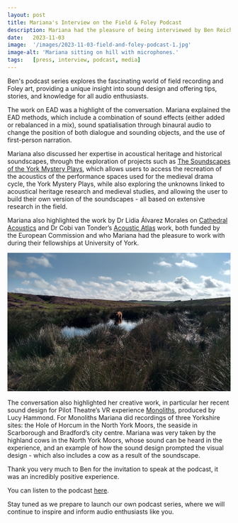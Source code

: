 ```yaml
---
layout: post
title: Mariana's Interview on the Field & Foley Podcast
description: Mariana had the pleasure of being interviewed by Ben Reichstein on his captivating podcast, Field & Foley.
date:   2023-11-03
image:  '/images/2023-11-03-field-and-foley-podcast-1.jpg'
image-alt: 'Mariana sitting on hill with microphones.'
tags:   [press, interview, podcast, media]
---
```


Ben's podcast series explores the fascinating world of field recording and Foley art, providing a unique insight into sound design and offering tips, stories, and knowledge for all audio enthusiasts.

The work on EAD was a highlight of the conversation. Mariana explained the EAD methods, which include a combination of sound effects (either added or rebalanced in a mix), sound spatialisation through binaural audio to change the position of both dialogue and sounding objects, and the use of first-person narration. 

Mariana also discussed her expertise in acoustical heritage and historical soundscapes, through the exploration of projects such as [The Soundscapes of the York Mystery Plays](http://soundscapesyorkmysteryplays.com/soundscape/), which allows users to access the recreation of the acoustics of the performance spaces used for the medieval drama cycle, the York Mystery Plays, while also exploring the unknowns linked to acoustical heritage research and medieval studies, and allowing the user to build their own version of the soundscapes - all based on extensive research in the field. 

Mariana also highlighted the work by Dr Lidia Álvarez Morales on [Cathedral Acoustics](https://www.cathedralacoustics.com/) and Dr Cobi van Tonder’s [Acoustic Atlas](https://www.acousticatlas.de/) work, both funded by the European Commission and who Mariana had the pleasure to work with during their fellowships at University of York.  

![](/images/2023-11-03-field-and-foley-podcast-2.jpg)

The conversation also highlighted her creative work, in particular her recent sound design for Pilot Theatre’s VR experience [Monoliths](https://pilot-theatre.com/immersive/monoliths/), produced by Lucy Hammond. For Monoliths Mariana did recordings of three Yorkshire sites: the Hole of Horcum in the North York Moors, the seaside in Scarborough and Bradford’s city centre. Mariana was very taken by the highland cows in the North York Moors, whose sound can be heard in the experience, and an example of how the sound design prompted the visual design - which also includes a cow as a result of the soundscape. 

Thank you very much to Ben for the invitation to speak at the podcast, it was an incredibly positive experience. 

You can listen to the podcast [here](https://field-and-foley.captivate.fm/listen).

Stay tuned as we prepare to launch our own podcast series, where we will continue to inspire and inform audio enthusiasts like you.
